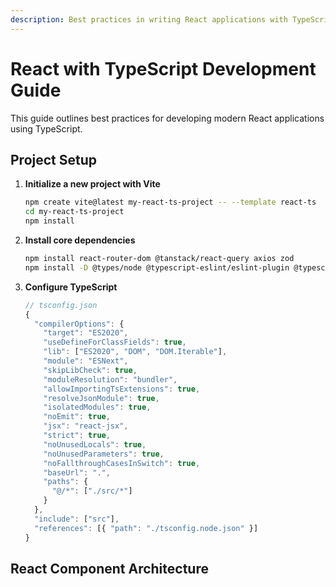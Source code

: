 ```yaml
---
description: Best practices in writing React applications with TypeScript
---
```


# React with TypeScript Development Guide

This guide outlines best practices for developing modern React applications using TypeScript.

## Project Setup

1. **Initialize a new project with Vite**
   ```bash
   npm create vite@latest my-react-ts-project -- --template react-ts
   cd my-react-ts-project
   npm install
   ```

2. **Install core dependencies**
   ```bash
   npm install react-router-dom @tanstack/react-query axios zod
   npm install -D @types/node @typescript-eslint/eslint-plugin @typescript-eslint/parser
   ```

3. **Configure TypeScript**
   ```ts
   // tsconfig.json
   {
     "compilerOptions": {
       "target": "ES2020",
       "useDefineForClassFields": true,
       "lib": ["ES2020", "DOM", "DOM.Iterable"],
       "module": "ESNext",
       "skipLibCheck": true,
       "moduleResolution": "bundler",
       "allowImportingTsExtensions": true,
       "resolveJsonModule": true,
       "isolatedModules": true,
       "noEmit": true,
       "jsx": "react-jsx",
       "strict": true,
       "noUnusedLocals": true,
       "noUnusedParameters": true,
       "noFallthroughCasesInSwitch": true,
       "baseUrl": ".",
       "paths": {
         "@/*": ["./src/*"]
       }
     },
     "include": ["src"],
     "references": [{ "path": "./tsconfig.node.json" }]
   }
   ```

## React Component Architecture